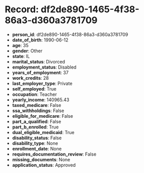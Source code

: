 # Record: df2de890-1465-4f38-86a3-d360a3781709

- **person_id**: df2de890-1465-4f38-86a3-d360a3781709
- **date_of_birth**: 1990-06-12
- **age**: 35
- **gender**: Other
- **state**: IL
- **marital_status**: Divorced
- **employment_status**: Disabled
- **years_of_employment**: 37
- **work_credits**: 28
- **last_employer_type**: Private
- **self_employed**: True
- **occupation**: Teacher
- **yearly_income**: 140965.43
- **taxed_medicare**: False
- **ssa_withholdings**: False
- **eligible_for_medicare**: False
- **part_a_qualified**: False
- **part_b_enrolled**: True
- **dual_eligible_medicaid**: True
- **disability_status**: False
- **disability_type**: None
- **enrollment_date**: None
- **requires_documentation_review**: False
- **missing_documents**: None
- **application_status**: Approved